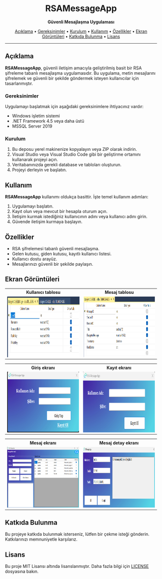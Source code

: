 <h1 align="center">RSAMessageApp</h1>

<p align="center">
  <strong>Güvenli Mesajlaşma Uygulaması</strong>
</p>

<p align="center">
  <a href="#aciklama">Açıklama</a> •
  <a href="#gereksinimler">Gereksinimler</a> •
  <a href="#kurulum">Kurulum</a> •
  <a href="#kullanım">Kullanım</a> •
  <a href="#özellikler">Özellikler</a> •
  <a href="#ekran-görüntüleri">Ekran Görüntüleri</a> •
  <a href="#katkıda-bulunma">Katkıda Bulunma</a> •
  <a href="#lisans">Lisans</a>
</p>

---

## Açıklama

**RSAMessageApp**, güvenli iletişim amacıyla geliştirilmiş basit bir RSA şifreleme tabanlı mesajlaşma uygulamasıdır. Bu uygulama, metin mesajlarını şifrelemek ve güvenli bir şekilde göndermek isteyen kullanıcılar için tasarlanmıştır.


### Gereksinimler

Uygulamayı başlatmak için aşağıdaki gereksinimlere ihtiyacınız vardır:

- Windows işletim sistemi
- .NET Framework 4.5 veya daha üstü
- MSSQL Server 2019

### Kurulum

1. Bu deposu yerel makinenize kopyalayın veya ZIP olarak indirin.
2. Visual Studio veya Visual Studio Code gibi bir geliştirme ortamını kullanarak projeyi açın.
3. Veritabanınızda gerekli database ve tabloları oluşturun.
3. Projeyi derleyin ve başlatın.

## Kullanım

**RSAMessageApp** kullanımı oldukça basittir. İşte temel kullanım adımları:

1. Uygulamayı başlatın.
2. Kayıt olun veya mevcut bir hesapla oturum açın.
3. İletişim kurmak istediğiniz kullanıcının adını veya kullanıcı adını girin.
4. Güvende iletişim kurmaya başlayın.

## Özellikler

- RSA şifrelemesi tabanlı güvenli mesajlaşma.
- Gelen kutusu, giden kutusu, kayıtlı kullanıcı listesi.
- Kullanıcı dostu arayüz.
- Mesajlarınızı güvenli bir şekilde paylaşın.

## Ekran Görüntüleri

<table>
  <tr>
    <th>Kullanıcı tablosu</th>
     <th>Mesaj tablosu</th>
  </tr>
  <tr>
    <td><img src="./images//users.png" width=400 height=200></td>
    <td><img src="./images/messages.png" width=400 height=200 ></td>
  </tr>
 </table>

 <table>
  <tr>
    <th>Giriş ekranı</th>
     <th>Kayıt ekranı</th>
  </tr>
  <tr>
    <td><img src="./images//giris.png" width=400 height=200></td>
    <td><img src="./images/kayit.png" width=400 height=200 ></td>
  </tr>
 </table>

 <table>
  <tr>
    <th>Mesaj ekranı</th>
     <th>Mesaj detay ekranı</th>
  </tr>
  <tr>
    <td><img src="./images//mesajlar.png" width=400 height=200></td>
    <td><img src="./images/mesajdetay.png" width=400 height=200 ></td>
  </tr>
 </table>







## Katkıda Bulunma

Bu projeye katkıda bulunmak isterseniz, lütfen bir çekme isteği gönderin. Katkılarınızı memnuniyetle karşılarız.

## Lisans

Bu proje MIT Lisansı altında lisanslanmıştır. Daha fazla bilgi için [LICENSE](LICENSE.txt) dosyasına bakın.
